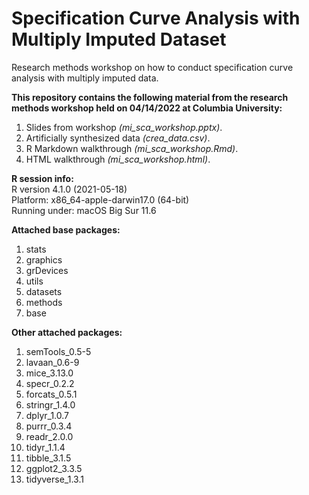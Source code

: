 # Specification Curve Analysis with Multiply Imputed Dataset
 Research methods workshop on how to conduct specification curve analysis with multiply imputed data.  
 
 **This repository contains the following material from the research methods workshop held on 04/14/2022 at Columbia University:**
 1. Slides from workshop _(mi_sca_workshop.pptx)_.
 2. Artificially synthesized data _(crea_data.csv)_.
 3. R Markdown walkthrough _(mi_sca_workshop.Rmd)_.
 4. HTML walkthrough  _(mi_sca_workshop.html)_.
 

**R session info:**  
R version 4.1.0 (2021-05-18)  
Platform: x86_64-apple-darwin17.0 (64-bit)  
Running under: macOS Big Sur 11.6  

**Attached base packages:**
1. stats
2. graphics
3. grDevices
4. utils
5. datasets
6. methods
7. base     

**Other attached packages:**
1. semTools_0.5-5
2. lavaan_0.6-9
3. mice_3.13.0
4. specr_0.2.2
5. forcats_0.5.1
6. stringr_1.4.0
7. dplyr_1.0.7    
8. purrr_0.3.4
9. readr_2.0.0
10. tidyr_1.1.4
11. tibble_3.1.5
12. ggplot2_3.3.5
13. tidyverse_1.3.1